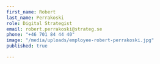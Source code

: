 ```yaml
---
first_name: Robert
last_name: Perrakoski
role: Digital Strategist
email: robert.perrakoski@strateg.se
phone: "+46 701 84 44 40"
image: "/media/uploads/employee-robert-perrakoski.jpg"
published: true

---
```

